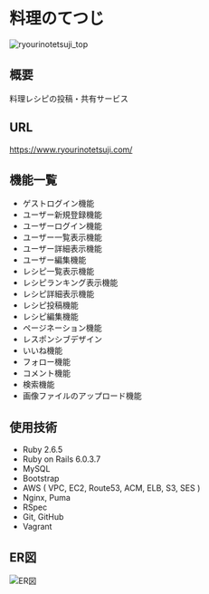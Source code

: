 # 料理のてつじ

![ryourinotetsuji_top](https://user-images.githubusercontent.com/88889364/174626022-76473024-e9cd-4306-8188-ff3d73ce6525.png)

## 概要
料理レシピの投稿・共有サービス

## URL
https://www.ryourinotetsuji.com/

## 機能一覧
- ゲストログイン機能
- ユーザー新規登録機能
- ユーザーログイン機能
- ユーザー一覧表示機能
- ユーザー詳細表示機能
- ユーザー編集機能
- レシピ一覧表示機能
- レシピランキング表示機能
- レシピ詳細表示機能
- レシピ投稿機能
- レシピ編集機能
- ページネーション機能
- レスポンシブデザイン
- いいね機能
- フォロー機能
- コメント機能
- 検索機能
- 画像ファイルのアップロード機能

## 使用技術
- Ruby 2.6.5
- Ruby on Rails 6.0.3.7
- MySQL
- Bootstrap
- AWS ( VPC, EC2, Route53, ACM, ELB, S3, SES )
- Nginx, Puma
- RSpec
- Git, GitHub
- Vagrant

## ER図
![ER図](https://user-images.githubusercontent.com/88889364/178103943-e6002caf-51e0-4b0b-863d-16930906b08b.png)
